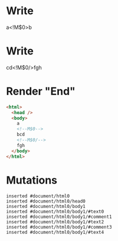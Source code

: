 # Write
  a<!M$0>b


# Write
  cd<!M$0/>fgh


# Render "End"
```html
<html>
  <head />
  <body>
    a
    <!--M$0-->
    bcd
    <!--M$0/-->
    fgh
  </body>
</html>
```

# Mutations
```
inserted #document/html0
inserted #document/html0/head0
inserted #document/html0/body1
inserted #document/html0/body1/#text0
inserted #document/html0/body1/#comment1
inserted #document/html0/body1/#text2
inserted #document/html0/body1/#comment3
inserted #document/html0/body1/#text4
```
